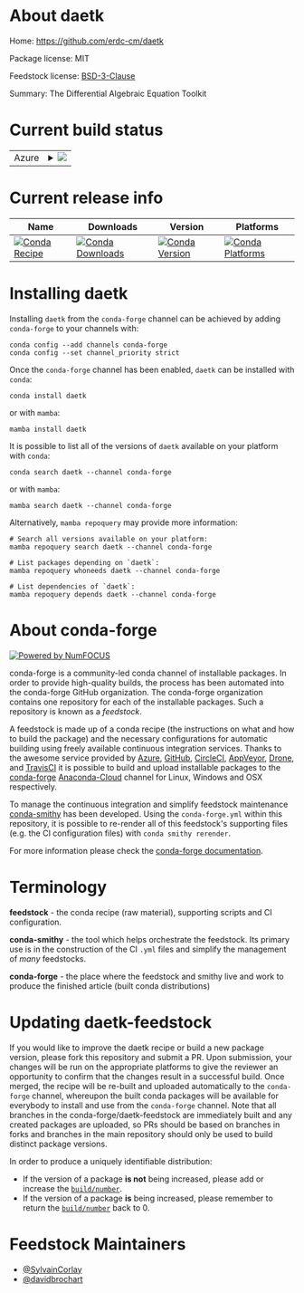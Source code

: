 About daetk
===========

Home: https://github.com/erdc-cm/daetk

Package license: MIT

Feedstock license: [BSD-3-Clause](https://github.com/conda-forge/daetk-feedstock/blob/main/LICENSE.txt)

Summary: The Differential Algebraic Equation Toolkit

Current build status
====================


<table>
    
  <tr>
    <td>Azure</td>
    <td>
      <details>
        <summary>
          <a href="https://dev.azure.com/conda-forge/feedstock-builds/_build/latest?definitionId=8222&branchName=main">
            <img src="https://dev.azure.com/conda-forge/feedstock-builds/_apis/build/status/daetk-feedstock?branchName=main">
          </a>
        </summary>
        <table>
          <thead><tr><th>Variant</th><th>Status</th></tr></thead>
          <tbody><tr>
              <td>linux_64_mpimpich</td>
              <td>
                <a href="https://dev.azure.com/conda-forge/feedstock-builds/_build/latest?definitionId=8222&branchName=main">
                  <img src="https://dev.azure.com/conda-forge/feedstock-builds/_apis/build/status/daetk-feedstock?branchName=main&jobName=linux&configuration=linux_64_mpimpich" alt="variant">
                </a>
              </td>
            </tr><tr>
              <td>linux_64_mpiopenmpi</td>
              <td>
                <a href="https://dev.azure.com/conda-forge/feedstock-builds/_build/latest?definitionId=8222&branchName=main">
                  <img src="https://dev.azure.com/conda-forge/feedstock-builds/_apis/build/status/daetk-feedstock?branchName=main&jobName=linux&configuration=linux_64_mpiopenmpi" alt="variant">
                </a>
              </td>
            </tr><tr>
              <td>osx_64_mpimpich</td>
              <td>
                <a href="https://dev.azure.com/conda-forge/feedstock-builds/_build/latest?definitionId=8222&branchName=main">
                  <img src="https://dev.azure.com/conda-forge/feedstock-builds/_apis/build/status/daetk-feedstock?branchName=main&jobName=osx&configuration=osx_64_mpimpich" alt="variant">
                </a>
              </td>
            </tr><tr>
              <td>osx_64_mpiopenmpi</td>
              <td>
                <a href="https://dev.azure.com/conda-forge/feedstock-builds/_build/latest?definitionId=8222&branchName=main">
                  <img src="https://dev.azure.com/conda-forge/feedstock-builds/_apis/build/status/daetk-feedstock?branchName=main&jobName=osx&configuration=osx_64_mpiopenmpi" alt="variant">
                </a>
              </td>
            </tr>
          </tbody>
        </table>
      </details>
    </td>
  </tr>
</table>

Current release info
====================

| Name | Downloads | Version | Platforms |
| --- | --- | --- | --- |
| [![Conda Recipe](https://img.shields.io/badge/recipe-daetk-green.svg)](https://anaconda.org/conda-forge/daetk) | [![Conda Downloads](https://img.shields.io/conda/dn/conda-forge/daetk.svg)](https://anaconda.org/conda-forge/daetk) | [![Conda Version](https://img.shields.io/conda/vn/conda-forge/daetk.svg)](https://anaconda.org/conda-forge/daetk) | [![Conda Platforms](https://img.shields.io/conda/pn/conda-forge/daetk.svg)](https://anaconda.org/conda-forge/daetk) |

Installing daetk
================

Installing `daetk` from the `conda-forge` channel can be achieved by adding `conda-forge` to your channels with:

```
conda config --add channels conda-forge
conda config --set channel_priority strict
```

Once the `conda-forge` channel has been enabled, `daetk` can be installed with `conda`:

```
conda install daetk
```

or with `mamba`:

```
mamba install daetk
```

It is possible to list all of the versions of `daetk` available on your platform with `conda`:

```
conda search daetk --channel conda-forge
```

or with `mamba`:

```
mamba search daetk --channel conda-forge
```

Alternatively, `mamba repoquery` may provide more information:

```
# Search all versions available on your platform:
mamba repoquery search daetk --channel conda-forge

# List packages depending on `daetk`:
mamba repoquery whoneeds daetk --channel conda-forge

# List dependencies of `daetk`:
mamba repoquery depends daetk --channel conda-forge
```


About conda-forge
=================

[![Powered by
NumFOCUS](https://img.shields.io/badge/powered%20by-NumFOCUS-orange.svg?style=flat&colorA=E1523D&colorB=007D8A)](https://numfocus.org)

conda-forge is a community-led conda channel of installable packages.
In order to provide high-quality builds, the process has been automated into the
conda-forge GitHub organization. The conda-forge organization contains one repository
for each of the installable packages. Such a repository is known as a *feedstock*.

A feedstock is made up of a conda recipe (the instructions on what and how to build
the package) and the necessary configurations for automatic building using freely
available continuous integration services. Thanks to the awesome service provided by
[Azure](https://azure.microsoft.com/en-us/services/devops/), [GitHub](https://github.com/),
[CircleCI](https://circleci.com/), [AppVeyor](https://www.appveyor.com/),
[Drone](https://cloud.drone.io/welcome), and [TravisCI](https://travis-ci.com/)
it is possible to build and upload installable packages to the
[conda-forge](https://anaconda.org/conda-forge) [Anaconda-Cloud](https://anaconda.org/)
channel for Linux, Windows and OSX respectively.

To manage the continuous integration and simplify feedstock maintenance
[conda-smithy](https://github.com/conda-forge/conda-smithy) has been developed.
Using the ``conda-forge.yml`` within this repository, it is possible to re-render all of
this feedstock's supporting files (e.g. the CI configuration files) with ``conda smithy rerender``.

For more information please check the [conda-forge documentation](https://conda-forge.org/docs/).

Terminology
===========

**feedstock** - the conda recipe (raw material), supporting scripts and CI configuration.

**conda-smithy** - the tool which helps orchestrate the feedstock.
                   Its primary use is in the construction of the CI ``.yml`` files
                   and simplify the management of *many* feedstocks.

**conda-forge** - the place where the feedstock and smithy live and work to
                  produce the finished article (built conda distributions)


Updating daetk-feedstock
========================

If you would like to improve the daetk recipe or build a new
package version, please fork this repository and submit a PR. Upon submission,
your changes will be run on the appropriate platforms to give the reviewer an
opportunity to confirm that the changes result in a successful build. Once
merged, the recipe will be re-built and uploaded automatically to the
`conda-forge` channel, whereupon the built conda packages will be available for
everybody to install and use from the `conda-forge` channel.
Note that all branches in the conda-forge/daetk-feedstock are
immediately built and any created packages are uploaded, so PRs should be based
on branches in forks and branches in the main repository should only be used to
build distinct package versions.

In order to produce a uniquely identifiable distribution:
 * If the version of a package **is not** being increased, please add or increase
   the [``build/number``](https://docs.conda.io/projects/conda-build/en/latest/resources/define-metadata.html#build-number-and-string).
 * If the version of a package **is** being increased, please remember to return
   the [``build/number``](https://docs.conda.io/projects/conda-build/en/latest/resources/define-metadata.html#build-number-and-string)
   back to 0.

Feedstock Maintainers
=====================

* [@SylvainCorlay](https://github.com/SylvainCorlay/)
* [@davidbrochart](https://github.com/davidbrochart/)

